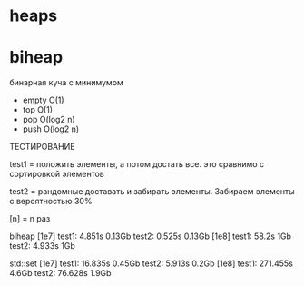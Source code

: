 # heaps
 
# biheap
бинарная куча с минимумом
* empty O(1)
* top O(1)
* pop O(log2 n)
* push O(log2 n)

ТЕСТИРОВАНИЕ

test1 = положить элементы, а потом достать все. это сравнимо с сортировкой элементов

test2 = рандомные доставать и забирать элементы. Забираем элементы с вероятностью 30%

[n] = n раз

biheap<int>
[1e7]
test1: 4.851s  0.13Gb
test2: 0.525s  0.13Gb
[1e8]
test1: 58.2s   1Gb
test2: 4.933s  1Gb

std::set<int>
[1e7]
test1: 16.835s  0.45Gb
test2: 5.913s   0.2Gb
[1e8]
test1: 271.455s 4.6Gb
test2: 76.628s  1.9Gb
